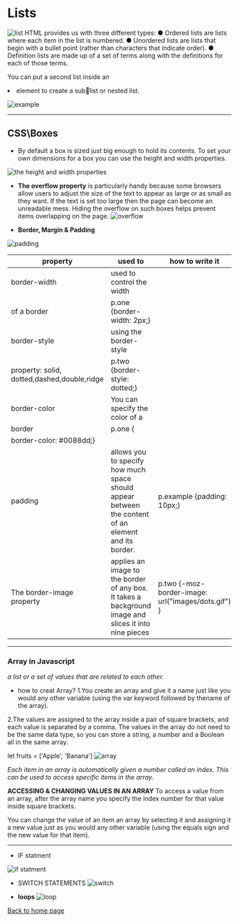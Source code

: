 # **Lists**
![list](http://tutzi.com/wp-content/uploads/2013/07/nested-list.jpg)
 HTML provides us with three different types:
● Ordered lists are lists where each item in the list is numbered.
● Unordered lists are lists that begin with a bullet point (rather than characters that indicate order).
● Definition lists are made up of a set of terms along with the definitions for each of those terms.

You can put a second list inside an <li> element to create a sublist or nested list.

![example](https://4.bp.blogspot.com/-WejFmkx6qlg/WAq_LqAm3bI/AAAAAAAAAK0/Gwqkd0hB6xoJ61w0x3f-0QHJD7Ome3myACLcB/s1600/Screen%2BShot%2B055.JPG)

______
## **CSS\Boxes**

- By default a box is sized just big enough to hold its contents. To set your own dimensions for a box you can use the height and width properties.

![the height and width properties](https://codebridgeplus.com/wp-content/uploads/css-height.jpg)

- **The overflow property** is 
particularly handy because some browsers allow users to adjust the size of the text to appear as large or as small as they want. If the text is set too large then the page can become an unreadable mess. Hiding the overflow on such boxes helps prevent items overlapping on the page.
![overflow](https://res.cloudinary.com/practicaldev/image/fetch/s--A_Jl_XX8--/c_imagga_scale,f_auto,fl_progressive,h_900,q_auto,w_1600/https://cl.ly/3P2H2C0b0V1F/Image%25202018-05-07%2520at%25204.47.33%2520PM.png)

- **Border, Margin & Padding**

![padding](https://i.pinimg.com/originals/61/f2/71/61f271bb01d3b693943cae6ca63ec311.png)

|property| used to |  how to write it |
|-----|-----|-----|
|border-width|used to control the width 
of a border|p.one {border-width: 2px;} |
|border-style|using the border-style
property: solid, dotted,dashed,double,ridge|p.two {border-style: dotted;} |
|border-color| You can specify the color of a 
border| p.one {
border-color: #0088dd;} |
|padding| allows you to specify how much space should appear between the content of an element and its border.|p.example {padding: 10px;}|
|The border-image property|applies an image to the border of any box. It takes a background image and slices it into nine pieces|p.two {-moz-border-image: url("images/dots.gif") } |

_________

### **Array in Javascript**

*a list or a set of values that are related to each other.*
- how to creat Array?
1.You create an array and give it a name just like you would any other variable (using the var keyword followed by thename of the array).

2.The values are assigned to the array inside a pair of square brackets, and each value is separated by a comma. The values in the array do not need to be the same data type, so you can store a string, a number and a Boolean all in the same array.

let fruits = ['Apple', 'Banana']
![array](https://miro.medium.com/max/1368/1*Gs9AECdBgWc-eG5Tjit-EQ.png)

*Each item in an array is automatically given a number called an index. This can be used to access specific items in the array.*

**ACCESSING & CHANGING VALUES IN AN ARRAY**
 To access a value from an array, after the array name you specify the index number for that value inside square brackets. 

You can change the value of an item an array by selecting it and assigning it a new value just as you would any other variable (using the equals sign and the new value for that item). 

_____
 * IF statment 

 ![if statment](https://www.bookofnetwork.com/images/javascript-images/JS_else()_24Feb17_1750.png)

 * SWITCH STATEMENTS 
 ![switch](https://www.webtrainingroom.com/blogimages/switchcase-js.png)

 * **loops**
 ![loop](https://cdn.educba.com/academy/wp-content/uploads/2019/10/For-Loop-in-JavaScript.png)

 [Back to home page](https://rahafalbakkar.github.io/Reading-Notes/)
